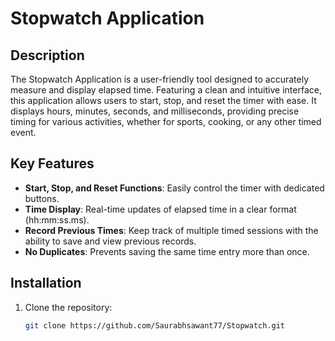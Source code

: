 # Stopwatch Application

## Description
The Stopwatch Application is a user-friendly tool designed to accurately measure and display elapsed time. Featuring a clean and intuitive interface, this application allows users to start, stop, and reset the timer with ease. It displays hours, minutes, seconds, and milliseconds, providing precise timing for various activities, whether for sports, cooking, or any other timed event.

## Key Features
- **Start, Stop, and Reset Functions**: Easily control the timer with dedicated buttons.
- **Time Display**: Real-time updates of elapsed time in a clear format (hh:mm:ss.ms).
- **Record Previous Times**: Keep track of multiple timed sessions with the ability to save and view previous records.
- **No Duplicates**: Prevents saving the same time entry more than once.

## Installation
1. Clone the repository:
   ```bash
   git clone https://github.com/Saurabhsawant77/Stopwatch.git
